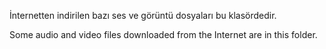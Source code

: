 İnternetten indirilen bazı ses ve görüntü dosyaları bu klasördedir.

Some audio and video files downloaded from the Internet are in this folder.
